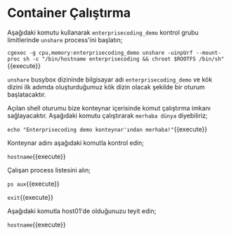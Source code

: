 # Container Çalıştırma

Aşağıdaki komutu kullanarak `enterprisecoding_demo` kontrol grubu limitlerinde `unshare` process'ini başlatın;

`cgexec -g cpu,memory:enterprisecoding_demo unshare -uinpUrf --mount-proc sh -c "/bin/hostname enterprisecoding && chroot $ROOTFS /bin/sh"`{{execute}}

`unshare` busybox dizininde bilgisayar adı `enterprisecoding_demo` ve kök dizini ilk adımda oluşturduğumuz kök dizin olacak şekilde bir oturum başlatacaktır.

Açılan shell oturumu bize konteynar içerisinde komut çalıştırma imkanı sağlayacaktır. Aşağıdaki komutu çalıştırarak `merhaba dünya` diyebiliriz;

`echo "Enterprisecoding demo konteynar'ından merhaba!"`{{execute}}

Konteynar adını aşağıdaki komutla kontrol edin;

`hostname`{{execute}}

Çalışan process listesini alın;

`ps aux`{{execute}}

`exit`{{execute}}

Aşağıdaki komutla host01'de olduğunuzu teyit edin;

`hostname`{{execute}}
